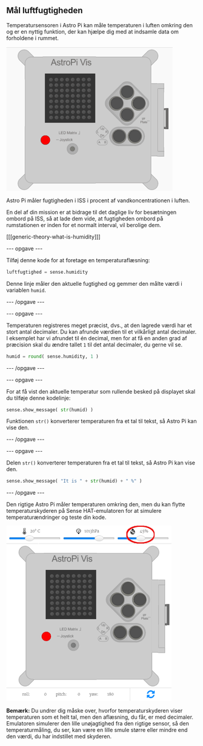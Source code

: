 ## Mål luftfugtigheden

Temperatursensoren i Astro Pi kan måle temperaturen i luften omkring den og er en nyttig funktion, der kan hjælpe dig med at indsamle data om forholdene i rummet.

![Besked om luftfugtigheden](images/degrees-message.gif)

Astro Pi måler fugtigheden i ISS i procent af vandkoncentrationen i luften.

En del af din mission er at bidrage til det daglige liv for besætningen ombord på ISS, så at lade dem vide, at fugtigheden ombord på rumstationen er inden for et normalt interval, vil berolige dem.

[[[generic-theory-what-is-humidity]]]

\--- opgave \---

Tilføj denne kode for at foretage en temperaturaflæsning:

```python
luftfugtighed = sense.humidity
```

Denne linje måler den aktuelle fugtighed og gemmer den målte værdi i variablen ` humid `.

\--- /opgave \---

\--- opgave \---

Temperaturen registreres meget præcist, dvs., at den lagrede værdi har et stort antal decimaler. Du kan afrunde værdien til et vilkårligt antal decimaler. I eksemplet har vi afrundet til én decimal, men for at få en anden grad af præcision skal du ændre tallet `1` til det antal decimaler, du gerne vil se.

```python
humid = round( sense.humidity, 1 )
```

\--- /opgave \---

\--- opgave \---

For at få vist den aktuelle temperatur som rullende besked på displayet skal du tilføje denne kodelinje:

```python
sense.show_message( str(humid) )
```

Funktionen `str()` konverterer temperaturen fra et tal til tekst, så Astro Pi kan vise den.

\--- /opgave \---

\--- opgave \---

Delen `str()` konverterer temperaturen fra et tal til tekst, så Astro Pi kan vise den.

```python
sense.show_message( "It is " + str(humid) + " %" )
```

\--- /opgave \---

Den rigtige Astro Pi måler temperaturen omkring den, men du kan flytte temperaturskyderen på Sense HAT-emulatoren for at simulere temperaturændringer og teste din kode.

![Fugtighedsskyder](images/humidity-slider.png)

**Bemærk:** Du undrer dig måske over, hvorfor temperaturskyderen viser temperaturen som et helt tal, men den aflæsning, du får, er med decimaler. Emulatoren simulerer den lille unøjagtighed fra den rigtige sensor, så den temperaturmåling, du ser, kan være en lille smule større eller mindre end den værdi, du har indstillet med skyderen.
